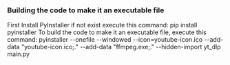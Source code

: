 ### Building the code to make it an executable file
First Install PyInstaller if not exist execute this command: pip install pyinstaller
To build the code to make it an executable file, execute this command:
pyinstaller --onefile --windowed --icon=youtube-icon.ico --add-data "youtube-icon.ico;." --add-data "ffmpeg.exe;." --hidden-import yt_dlp main.py
